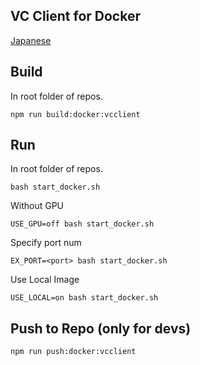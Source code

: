 ## VC Client for Docker

[Japanese](/README_ja.md)

## Build

In root folder of repos.

```
npm run build:docker:vcclient
```

## Run

In root folder of repos.

```
bash start_docker.sh
```

Without GPU

```
USE_GPU=off bash start_docker.sh
```

Specify port num

```
EX_PORT=<port> bash start_docker.sh
```

Use Local Image

```
USE_LOCAL=on bash start_docker.sh
```

## Push to Repo (only for devs)

```
npm run push:docker:vcclient
```
